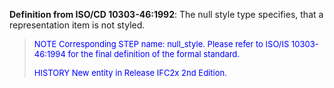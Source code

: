 **Definition from ISO/CD 10303-46:1992**: The null style type specifies, that a representation item is not styled.

> <font color="#0000FF" size="-1"> NOTE Corresponding STEP name:
		  null_style. Please refer to ISO/IS 10303-46:1994 for the final definition of
		  the formal standard. </font>
> 
> <font size="-1"><font color="#0000FF">HISTORY New entity in Release
		  IFC2x 2nd Edition.</font> </font>
>
